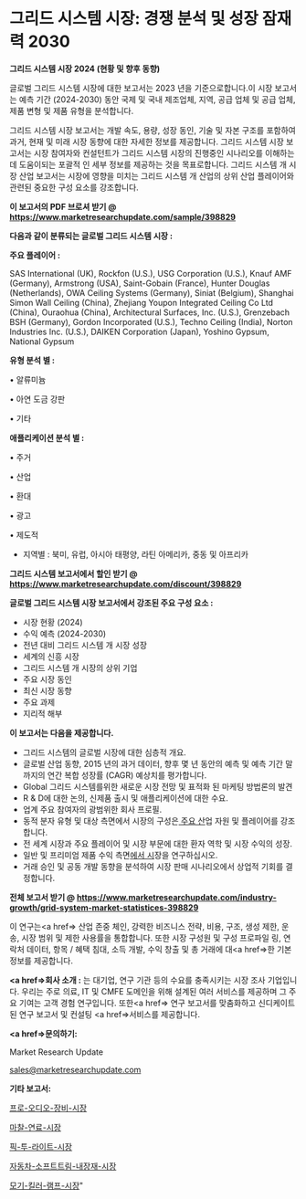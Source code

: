 # 그리드 시스템 시장: 경쟁 분석 및 성장 잠재력 2030

<strong>그리드 시스템 시장 2024 (현황 및 향후 동향)</strong>

글로벌 그리드 시스템 시장에 대한 보고서는 2023 년을 기준으로합니다.이 시장 보고서는 예측 기간 (2024-2030) 동안 국제 및 국내 제조업체, 지역, 공급 업체 및 공급 업체, 제품 변형 및 제품 유형을 분석합니다.

그리드 시스템 시장 보고서는 개발 속도, 용량, 성장 동인, 기술 및 자본 구조를 포함하여 과거, 현재 및 미래 시장 동향에 대한 자세한 정보를 제공합니다. 그리드 시스템 시장 보고서는 시장 참여자와 컨설턴트가 그리드 시스템 시장의 진행중인 시나리오를 이해하는 데 도움이되는 포괄적 인 세부 정보를 제공하는 것을 목표로합니다. 그리드 시스템 개 시장 산업 보고서는 시장에 영향을 미치는 그리드 시스템 개 산업의 상위 산업 플레이어와 관련된 중요한 구성 요소를 강조합니다.



<strong>이 보고서의 PDF 브로셔 받기 @ <a href=https://www.marketresearchupdate.com/sample/398829>https://www.marketresearchupdate.com/sample/398829</a></strong>



<strong>다음과 같이 분류되는 글로벌 그리드 시스템 시장 :</strong>



<strong>주요 플레이어 :</strong>

SAS International (UK), Rockfon (U.S.), USG Corporation (U.S.), Knauf AMF (Germany), Armstrong (USA), Saint-Gobain (France), Hunter Douglas (Netherlands), OWA Ceiling Systems (Germany), Siniat (Belgium), Shanghai Simon Wall Ceiling (China), Zhejiang Youpon Integrated Ceiling Co Ltd (China), Ouraohua (China), Architectural Surfaces, Inc. (U.S.), Grenzebach BSH (Germany), Gordon Incorporated (U.S.), Techno Ceiling (India), Norton Industries Inc. (U.S.), DAIKEN Corporation (Japan), Yoshino Gypsum, National Gypsum



<strong>유형 분석 별 :</strong>

• 알류미늄

• 아연 도금 강판

• 기타



<strong>애플리케이션 분석 별 :</strong>

• 주거

• 산업

• 환대

• 광고

• 제도적

<ul>
  <li>지역별 : 북미, 유럽, 아시아 태평양, 라틴 아메리카, 중동 및 아프리카</li>
</ul>


<strong>그리드 시스템 보고서에서 할인 받기 @ <a href=https://www.marketresearchupdate.com/discount/398829>https://www.marketresearchupdate.com/discount/398829</a></strong>



<strong>글로벌 그리드 시스템 시장 보고서에서 강조된 주요 구성 요소 :</strong>
<ul>
  <li>시장 현황 (2024)</li>
  <li>수익 예측 (2024-2030)</li>
  <li>전년 대비 그리드 시스템 개 시장 성장</li>
  <li>세계의 신흥 시장</li>
  <li>그리드 시스템 개 시장의 상위 기업</li>
  <li>주요 시장 동인</li>
  <li>최신 시장 동향</li>
  <li>주요 과제</li>
  <li>지리적 해부</li>
</ul>


<strong>이 보고서는 다음을 제공합니다.</strong>
<ul>
  <li>그리드 시스템의 글로벌 시장에 대한 심층적 개요.</li>
  <li>글로벌 산업 동향, 2015 년의 과거 데이터, 향후 몇 년 동안의 예측 및 예측 기간 말까지의 연간 복합 성장률 (CAGR) 예상치를 평가합니다.</li>
  <li>Global 그리드 시스템를위한 새로운 시장 전망 및 표적화 된 마케팅 방법론의 발견</li>
  <li>R &amp; D에 대한 논의, 신제품 출시 및 애플리케이션에 대한 수요.</li>
  <li>업계 주요 참여자의 광범위한 회사 프로필.</li>
  <li>동적 분자 유형 및 대상 측면에서 시장의 구성은<a href=> 주요 산</a>업 자원 및 플레이어를 강조합니다.</li>
  <li>전 세계 시장과 주요 플레이어 및 시장 부문에 대한 환자 역학 및 시장 수익의 성장.</li>
  <li>일반 및 프리미엄 제품 수익 측면<a href=>에서 시</a>장을 연구하십시오.</li>
  <li>거래 승인 및 공동 개발 동향을 분석하여 시장 판매 시나리오에서 상업적 기회를 결정합니다.</li>
</ul>



<strong>전체 보고서 받기 @ <a href=https://www.marketresearchupdate.com/industry-growth/grid-system-market-statistices-398829>https://www.marketresearchupdate.com/industry-growth/grid-system-market-statistices-398829</a></strong>

이 연구는<a href=> 산업 존중</a> 체인, 강력한 비즈니스 전략, 비용, 구조, 생성 제한, 운송, 시장 범위 및 제한 사용률을 통합합니다. 또한 시장 구성원 및 구성 프로파일 링, 연락처 데이터, 항목 / 혜택 침대, 소득 개발, 수익 창출 및 총 거래에 대<a href=>한 기본 </a>정보를 제공합니다.



<strong><a href=>회사 소</a>개 :</strong>
는 대기업, 연구 기관 등의 수요를 충족시키는 시장 조사 기업입니다. 우리는 주로 의료, IT 및 CMFE 도메인을 위해 설계된 여러 서비스를 제공하며 그 주요 기여는 고객 경험 연구입니다. 또한<a href=> 연구 보</a>고서를 맞춤화하고 신디케이트 된 연구 보고서 및 컨설팅 <a href=>서비스</a>를 제공합니다.



<strong><a href=>문의하기:</a></strong>

Market Research Update

sales@marketresearchupdate.com



<strong>기타 보고서:</strong>

<a href=https://www.linkedin.com/pulse/프로-오디오-장비-시장-현재-및-미래-성장-2029-trend-tracking-tips-360-analysis/>프로-오디오-장비-시장</a>

<a href=https://www.linkedin.com/pulse/마찰-연료-시장-현재-및-미래-성장-2029-data-dive-diaries-24-analysis-xfqxf/>마찰-연료-시장</a>

<a href=https://www.linkedin.com/pulse/픽-투-라이트-시장-세분화-연구-및-목표-고객2029년-survey-savvy-insights-360-analysis-otwzf/>픽-투-라이트-시장</a>

<a href=https://www.linkedin.com/pulse/자동차-소프트트림-내장재-시장-세분화-연구-및-목표-고객2030년-xavkf/>자동차-소프트트림-내장재-시장</a>

<a href=https://www.linkedin.com/pulse/모기-킬러-램프-시장-세분화-연구-및-목표-고객2029년-survey-spotlight-pro-24-analysis-wtecf/>모기-킬러-램프-시장</a>"
